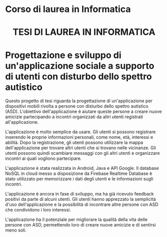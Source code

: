 # Corso di laurea in Informatica
# <center>TESI DI LAUREA IN INFORMATICA</center>
# Progettazione e sviluppo di un'applicazione sociale a supporto di utenti con disturbo dello spettro autistico 


 

Questo progetto di tesi riguarda la progettazione di un'applicazione per dispositivi mobili rivolta a persone con disturbo dello spettro autistico (ASD). L'obiettivo dell'applicazione è aiutare queste persone a creare nuove amicizie partecipando a incontri organizzati da altri utenti registrati all'applicazione.

L'applicazione è molto semplice da usare. Gli utenti si possono registrare inserendo le proprie informazioni personali, come nome, età, interessi e abilità. Dopo la registrazione, gli utenti possono utilizzare la mappa dell'applicazione per trovare altri utenti che si trovano nelle vicinanze. Gli utenti possono quindi scambiare messaggi con gli altri utenti e organizzare incontri ai quali vogliono partecipare.

L'applicazione è stata realizzata in Android, Java e API Google. Il database NoSQL in cloud messo a disposizione da Firebase Realtime Database è stato utilizzato per memorizzare i dati degli utenti e le informazioni sugli incontri.

L'applicazione è ancora in fase di sviluppo, ma ha già ricevuto feedback positivi da parte di alcuni utenti. Gli utenti hanno apprezzato la semplicità d'uso dell'applicazione e la possibilità di incontrare altre persone con ASD che condividono i loro interessi.

L'applicazione ha il potenziale per migliorare la qualità della vita delle persone con ASD, permettendo loro di creare nuove amicizie e di sentirsi meno soli.

